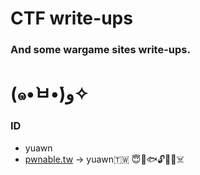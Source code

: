 # CTF write-ups
### And some wargame sites write-ups.
# (๑•̀ㅂ•́)ﻭ✧
### ID
* yuawn
* [pwnable.tw](https://pwnable.tw) -> yuawn🇹🇼 😇🍊🐟🔓🤖🐻☠️